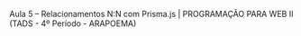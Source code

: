 Aula 5 – Relacionamentos N:N com Prisma.js | PROGRAMAÇÃO PARA WEB II (TADS - 4º Período - ARAPOEMA)
